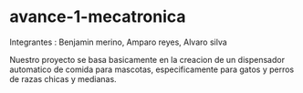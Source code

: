 # avance-1-mecatronica
Integrantes : Benjamin merino, Amparo reyes, Alvaro silva

Nuestro proyecto se basa basicamente en la creacion de un dispensador automatico de comida para mascotas, especificamente para gatos y perros de razas chicas y medianas.
